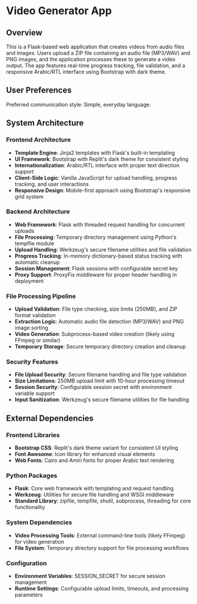 # Video Generator App

## Overview

This is a Flask-based web application that creates videos from audio files and images. Users upload a ZIP file containing an audio file (MP3/WAV) and PNG images, and the application processes these to generate a video output. The app features real-time progress tracking, file validation, and a responsive Arabic/RTL interface using Bootstrap with dark theme.

## User Preferences

Preferred communication style: Simple, everyday language.

## System Architecture

### Frontend Architecture
- **Template Engine**: Jinja2 templates with Flask's built-in templating
- **UI Framework**: Bootstrap with Replit's dark theme for consistent styling
- **Internationalization**: Arabic/RTL interface with proper text direction support
- **Client-Side Logic**: Vanilla JavaScript for upload handling, progress tracking, and user interactions
- **Responsive Design**: Mobile-first approach using Bootstrap's responsive grid system

### Backend Architecture
- **Web Framework**: Flask with threaded request handling for concurrent uploads
- **File Processing**: Temporary directory management using Python's tempfile module
- **Upload Handling**: Werkzeug's secure filename utilities and file validation
- **Progress Tracking**: In-memory dictionary-based status tracking with automatic cleanup
- **Session Management**: Flask sessions with configurable secret key
- **Proxy Support**: ProxyFix middleware for proper header handling in deployment

### File Processing Pipeline
- **Upload Validation**: File type checking, size limits (250MB), and ZIP format validation
- **Extraction Logic**: Automatic audio file detection (MP3/WAV) and PNG image sorting
- **Video Generation**: Subprocess-based video creation (likely using FFmpeg or similar)
- **Temporary Storage**: Secure temporary directory creation and cleanup

### Security Features
- **File Upload Security**: Secure filename handling and file type validation
- **Size Limitations**: 250MB upload limit with 10-hour processing timeout
- **Session Security**: Configurable session secret with environment variable support
- **Input Sanitization**: Werkzeug's secure filename utilities for file handling

## External Dependencies

### Frontend Libraries
- **Bootstrap CSS**: Replit's dark theme variant for consistent UI styling
- **Font Awesome**: Icon library for enhanced visual elements
- **Web Fonts**: Cairo and Amiri fonts for proper Arabic text rendering

### Python Packages
- **Flask**: Core web framework with templating and request handling
- **Werkzeug**: Utilities for secure file handling and WSGI middleware
- **Standard Library**: zipfile, tempfile, shutil, subprocess, threading for core functionality

### System Dependencies
- **Video Processing Tools**: External command-line tools (likely FFmpeg) for video generation
- **File System**: Temporary directory support for file processing workflows

### Configuration
- **Environment Variables**: SESSION_SECRET for secure session management
- **Runtime Settings**: Configurable upload limits, timeouts, and processing parameters